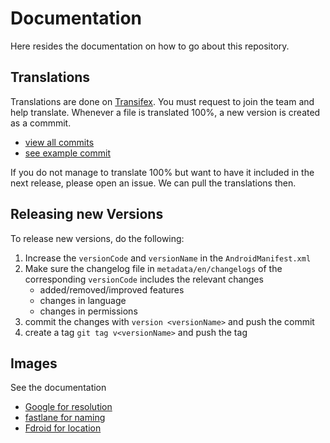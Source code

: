 # Documentation

Here resides the documentation on how to go about this repository.

## Translations

Translations are done on [Transifex]. You must request to join the 
team and help translate. Whenever a file is translated 100%,
a new version is created as a commmit.
- [view all commits](https://github.com/niccokunzmann/coloring-book/commits/master)
- [see example commit](https://github.com/niccokunzmann/coloring-book/commit/1b081c0d905b615f340b48bf90487dabdf09ea24)

If you do not manage to translate 100% but want to have it included
in the next release, please open an issue.
We can pull the translations then.

## Releasing new Versions

To release new versions, do the following:
1. Increase the `versionCode` and `versionName` in the `AndroidManifest.xml`
2. Make sure the changelog file in `metadata/en/changelogs` of the corresponding `versionCode` includes the relevant changes
    - added/removed/improved features
    - changes in language
    - changes in permissions
3. commit the changes with `version <versionName>` and push the commit
4. create a tag `git tag v<versionName>` and push the tag

## Images

See the documentation
- [Google for resolution](https://support.google.com/googleplay/android-developer/answer/1078870?hl=en)
- [fastlane for naming](https://docs.fastlane.tools/actions/upload_to_play_store/#images-and-screenshots)
- [Fdroid for location](https://fdroid.gitlab.io/fdroid-website/docs/All_About_Descriptions_Graphics_and_Screenshots/)






[Transifex]: https://www.transifex.com/mundraub-android/coloring-book/dashboard/
